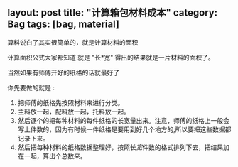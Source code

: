 layout: post
title: "计算箱包材料成本"
category: Bag
tags: [bag, material]
---

算料说白了其实很简单的，就是计算材料的面积

计算面积公式大家都知道 就是 "长*宽" 得出的结果就是一片材料的面积了。

当然如果有师傅开好的纸格的话就最好了

你先要做的就是 :

1. 把师傅的纸格先按照材料来进行分类。
2. 主料放一起，配料放一起，托料放一起。
3. 然后逐个的把每种材料的每件纸格的长宽量出来。注意，师傅的纸格上一般会写上件数的，因为有时候一件纸格是要用到好几个地方的,所以要把这些数据都记录下来。
4. 然后把每种材料的纸格数据整理好，按照长*宽*件数的格式排列下去，把结果加在一起，算出个总数来。